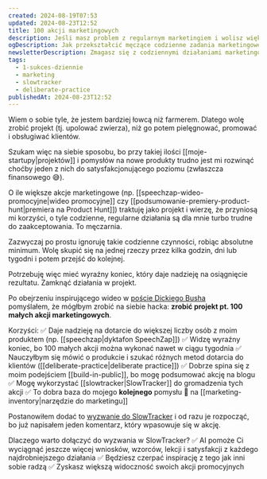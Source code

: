 ```yaml
---
created: 2024-08-19T07:53
updated: 2024-08-23T12:52
title: 100 akcji marketingowych
description: Jeśli masz problem z regularnym marketingiem i wolisz większe projekty, ten artykuł pomoże Ci znaleźć sposób na skuteczne dotarcie do klientów. Odkryj, jak zamienić codzienne działania marketingowe w motywujący projekt z wyraźnym celem i korzyściami.
ogDescription: Jak przekształcić męczące codzienne zadania marketingowe w motywujący projekt z wyraźnym celem.
newsletterDescription: Zmagasz się z codziennymi działaniami marketingowymi? Przeczytaj, jak zamienić je w inspirujący projekt, który pomoże Ci dotrzeć do większej liczby klientów, rozwijać swoje umiejętności i czerpać satysfakcję z małych, ale skutecznych akcji.
tags:
  - 1-sukces-dziennie
  - marketing
  - slowtracker
  - deliberate-practice
publishedAt: 2024-08-23T12:52
---
```

Wiem o sobie tyle, że jestem bardziej łowcą niż farmerem. Dlatego wolę zrobić projekt (tj. upolować zwierza), niż go potem pielęgnować, promować i obsługiwać klientów.

Szukam więc na siebie sposobu, bo przy takiej ilości [[moje-startupy|projektów]] i pomysłów na nowe produkty trudno jest mi rozwinąć choćby jeden z nich do satysfakcjonującego poziomu (zwłaszcza finansowego 😅).

O ile większe akcje marketingowe (np. [[speechzap-wideo-promocyjne|wideo promocyjne]] czy [[podsumowanie-premiery-product-hunt|premiera na Product Hunt]]) traktuję jako projekt i wierzę, że przyniosą mi korzyści, o tyle codzienne, regularne działania są dla mnie turbo trudne do zaakceptowania. To męczarnia. 

Zazwyczaj po prostu ignoruję takie codzienne czynności, robiąc absolutne minimum. Wolę skupić się na jednej rzeczy przez kilka godzin, dni lub tygodni i potem przejść do kolejnej.

Potrzebuję więc mieć wyraźny koniec, który daje nadzieję na osiągnięcie rezultatu. Zamknąć działania w projekt.

Po obejrzeniu inspirującego wideo w [poście Dickiego Busha](https://www.linkedin.com/posts/kukla-michal_the-idea-of-doing-less-gets-a-lot-of-love-activity-7231165875075076096-VbQE?utm_source=share&utm_medium=member_desktop) pomyślałem, że mógłbym zrobić na siebie hacka: **zrobić projekt pt. 100 małych akcji marketingowych**. 

Korzyści:
✅ Daje nadzieję na dotarcie do większej liczby osób z moim produktem (np. [[speechzap|dyktafon SpeechZap]])
✅ Widzę wyraźny koniec, bo 100 małych akcji można wykonać nawet w ciągu tygodnia
✅ Nauczyłbym się mówić o produkcie i szukać różnych metod dotarcia do klientów ([[deliberate-practice|deliberate practice]])
✅ Dobrze spina się z moim podejściem [[build-in-public]], bo mogę podsumować akcję na blogu
✅ Mogę wykorzystać [[slowtracker|SlowTracker]] do gromadzenia tych akcji
✅ To dobra baza do mojego **kolejnego** pomysłu 🙈 na [[marketing-inventory|narzędzie do marketingu]]

Postanowiłem dodać to [wyzwanie do SlowTracker](https://app.slowtracker.com/challenges/c10ac6b6-09ad-471c-a8f9-afecd6fe91b0) i od razu je rozpocząć, bo już napisałem jeden komentarz, który wpasowuje się w akcję.

Dlaczego warto dołączyć do wyzwania w SlowTracker? 
✅ AI pomoże Ci wyciągnąć jeszcze więcej wniosków, wzorców, lekcji i satysfakcji z każdego najdrobniejszego działania
✅ Będziesz czerpać inspirację z tego jak inni sobie radzą
✅ Zyskasz większą widoczność swoich akcji promocyjnych
